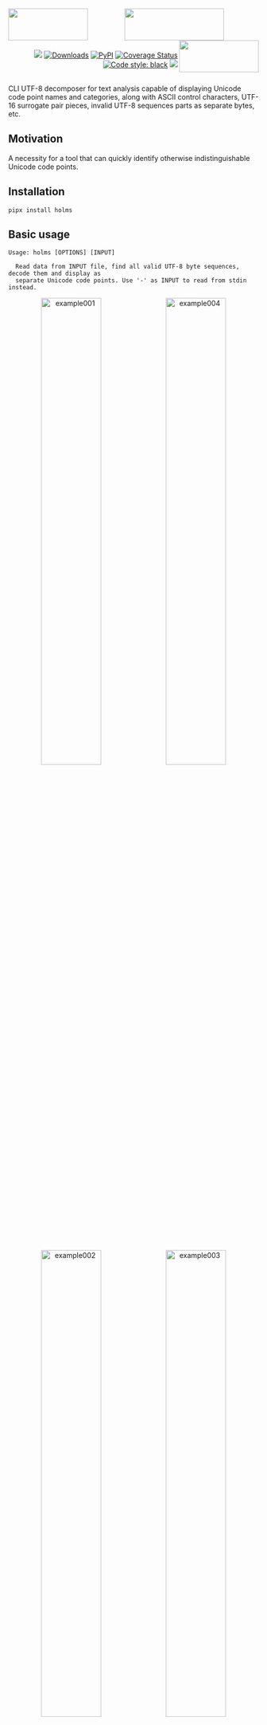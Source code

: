 <h1 align="center">
   <!-- es7s/holms -->
   <a href="##"><img align="left" src="https://github.com/es7s/holms/assets/50381946/3d543be1-4ca3-47a2-b7a6-d33fe861b5d5" width="160" height="64"></a>
   <a href="##"><img src="https://s3.eu-north-1.amazonaws.com/dp2.dl/readme/es7s/holms/label.png" width="200" height="64"></a>
   <a href="##"><img align="right" src="https://github.com/es7s/holms/assets/50381946/3d814d6e-924f-40d6-9848-08ef4a96c41f" width="160" height="64"></a>
</h1>
<div align="right">
 <a href="##"><img src="https://img.shields.io/badge/python-3.10-3776AB?logo=python&logoColor=white&labelColor=333333"></a>
 <a href="https://pepy.tech/project/holms/"><img alt="Downloads" src="https://pepy.tech/badge/holms"></a>
 <a href="https://pypi.org/project/holms/"><img alt="PyPI" src="https://img.shields.io/pypi/v/holms"></a>
 <a href='https://coveralls.io/github/es7s/holms?branch=master'><img src='https://coveralls.io/repos/github/es7s/holms/badge.svg?branch=master' alt='Coverage Status' /></a>
 <a href="https://github.com/psf/black"><img alt="Code style: black" src="https://img.shields.io/badge/code%20style-black-000000.svg"></a>
 <a href="##"><img src="https://wakatime.com/badge/user/8eb9e217-791b-436f-b729-81eb63e84b08/project/018b5923-4968-4029-ae8d-3776792f88d5.svg"></a>
</div>
<br>

CLI UTF-8 decomposer for text analysis capable of displaying Unicode code point
names and categories, along with ASCII control characters, UTF-16 surrogate pair
pieces, invalid UTF-8 sequences parts as separate bytes, etc.


Motivation
---------------------------

A necessity for a tool that can quickly identify otherwise indistinguishable
Unicode code points.


Installation
---------------------------
    pipx install holms


Basic usage
---------------------------

    Usage: holms [OPTIONS] [INPUT]
    
      Read data from INPUT file, find all valid UTF-8 byte sequences, decode them and display as
      separate Unicode code points. Use '-' as INPUT to read from stdin instead.

<div align="center">
  <img alt="example001" width="49%" src="https://github.com/es7s/holms/assets/50381946/f6290d8a-bb79-4105-8843-c383231d5b4e">
  <img alt="example004" width="49%" src="https://github.com/es7s/holms/assets/50381946/881252e6-56a7-4eef-be13-c4cbc1da2889">
  <img alt="example002" width="49%" src="https://github.com/es7s/holms/assets/50381946/6c43353f-64ed-4c78-9aa1-b97724a9aaa5">
  <img alt="example003" width="49%" src="https://github.com/es7s/holms/assets/50381946/a48ad759-59ea-4857-b329-1c1372ab5856">
</div>

<details>
   <summary>Plain text output</summary>

    > holms -S -u -
    1₂³⅘↉⏨
    0  U+  31 ▕ 1 ▏Nd DIGIT ONE                   
    1  U+2082 ▕ ₂ ▏No SUBSCRIPT TWO               
    4  U+  B3 ▕ ³ ▏No SUPERSCRIPT THREE           
    6  U+2158 ▕ ⅘ ▏No VULGAR FRACTION FOUR FIFTHS
    9  U+2189 ▕ ↉ ▏No VULGAR FRACTION ZERO THIRDS
    c  U+23E8 ▕ ⏨ ▏So DECIMAL EXPONENT SYMBOL

    > holms -S -u -
    aаͣāãâȧäåₐᵃａ
    00  U+  61 ▕ a ▏Ll LATIN SMALL LETTER A                 
    01  U+ 430 ▕ а ▏Ll CYRILLIC SMALL LETTER A              
    03  U+ 363 ▕  ͣ ▏Mn COMBINING LATIN SMALL LETTER A       
    05  U+ 101 ▕ ā ▏Ll LATIN SMALL LETTER A WITH MACRON     
    07  U+  E3 ▕ ã ▏Ll LATIN SMALL LETTER A WITH TILDE      
    09  U+  E2 ▕ â ▏Ll LATIN SMALL LETTER A WITH CIRCUMFLEX
    0b  U+ 227 ▕ ȧ ▏Ll LATIN SMALL LETTER A WITH DOT ABOVE  
    0d  U+  E4 ▕ ä ▏Ll LATIN SMALL LETTER A WITH DIAERESIS  
    0f  U+  E5 ▕ å ▏Ll LATIN SMALL LETTER A WITH RING ABOVE
    11  U+2090 ▕ ₐ ▏Lm LATIN SUBSCRIPT SMALL LETTER A       
    14  U+1D43 ▕ ᵃ ▏Lm MODIFIER LETTER SMALL A              
    17  U+FF41 ▕ａ ▏Ll FULLWIDTH LATIN SMALL LETTER A

    > holms -S -u -
    🌯👄🤡🎈🐳🐍
    00  U+1F32F ▕🌯 ▏So BURRITO          
    04  U+1F444 ▕👄 ▏So MOUTH            
    08  U+1F921 ▕🤡 ▏So CLOWN FACE       
    0c  U+1F388 ▕🎈 ▏So BALLOON          
    10  U+1F433 ▕🐳 ▏So SPOUTING WHALE   
    14  U+1F40D ▕🐍 ▏So SNAKE

    > holms -S -u -
    %‰∞8᪲?¿‽⚠⚠️
    00  U+  25 ▕ % ▏Po PERCENT SIGN           
    01  U+2030 ▕ ‰ ▏Po PER MILLE SIGN         
    04  U+221E ▕ ∞ ▏Sm INFINITY               
    07  U+  38 ▕ 8 ▏Nd DIGIT EIGHT            
    08  U+1AB2 ▕  ᪲ ▏Mn COMBINING INFINITY     
    0b  U+  3F ▕ ? ▏Po QUESTION MARK          
    0c  U+  BF ▕ ¿ ▏Po INVERTED QUESTION MARK
    0e  U+203D ▕ ‽ ▏Po INTERROBANG            
    11  U+26A0 ▕ ⚠ ▏So WARNING SIGN           
    14  U+26A0 ▕ ⚠ ▏So WARNING SIGN           
    17  U+FE0F ▕  ️ ▏Mn VARIATION SELECTOR-16

</details> 


Buffering
---------------------------------

The application works in two modes: **buffered** (the default if INPUT is a
file) and **unbuffered** (default when reading from stdin). Options `-b`/`-u`
explicitly override output mode regardless of the default setting.

In **buffered** mode the result begins to appear only after EOF is encountered
(i.e., the WHOLE file has been read to the buffer). This is suitable for short
and predictable inputs and produces the most compact output with fixed column
sizes. 

The **unbuffered** mode comes in handy when input is an endless piped stream:
the results will be displayed in real time, as soon as the type of each byte
sequence is determined, but the output column widths are not fixed and can vary
as the process goes further.

> Despite the name, the app actually uses tiny (4 bytes) input buffer, but it's
> the only way to handle UTF-8 stream and distinguish valid sequences from broken
> ones; in truly unbuffered mode the output would consist of ASCII-7 characters
> (`0x00`-`0x7F`) and unrecognized binary data (`0x80`-`0xFF`) only, which is not
> something the application was made for.


Configuration / Advanced usage
----------------------------------

    Options:
      -b, --buffered / -u, --unbuffered
                                      Explicitly set to wait for EOF before processing the output
                                      (buffered), or to stream the results in parallel with reading, as
                                      soon as possible (unbuffered). See BUFFERING section above for the
                                      details.
      -m, --merge                     Replace all sequences of repeating characters with one of each,
                                      together with initial length of the sequence.
      -g, --group                     Group the input by code points (=count unique), sort descending
                                      and display counts instead of normal output. Implies '--merge' and
                                      forces buffered mode. Specifying the option twice ('-gg') results
                                      in grouping by code point category instead, while doing it thrice
                                      ('-ggg') makes the app group the input by super categories.
      -f, --format                    Comma-separated list of columns to show (order is preserved). Run
                                      'holms --legend' to see the details.
      -F, --full                      Display ALL columns.
      -S, --static                    Do not shrink columns by collapsing the prefix when possible.
      -c, --color / -C, --no-color    Explicitly turn colored results on or off; if not specified, will
                                      be selected automatically depending on the type and capabilities
                                      of receiving device (e.g. colors will be enabled for a terminal
                                      emulator and disabled for piped/redirected output).
      --decimal                       Use decimal byte offsets instead of hexadecimal.
      -L, --legend                    Show detailed info on an output format and code point category
                                      chromacoding, and exit.
      -V, --version                   Show the version and exit.
      -?, --help                      Show this message and exit. 


Examples
--------------------------

### Output column selection

Option `-f`/`--filter` can be used to specify what columns to display. As an
alternative, there is an `-F`/`--full` option that enables displaying of all 
currently available columns.

<details>
  <summary><b>Column availability depending on operating mode</b></summary>

  <div align="center">
    <img alt="example010" src="https://github.com/es7s/holms/assets/50381946/d7dbb1c2-e556-49fa-a40b-570a1fd10c13">
  </div>
</details>

Also `-m`/`--merge` option is demonstrated, which tells the app to collapse
repetitive characters into one line of the output while counting them:

<div align="center">
  <img alt="example005" src="https://github.com/es7s/holms/assets/50381946/fd2df149-8fe9-4b58-9f61-c6512edfc083">
</div>

<details>
   <summary>Plain text output</summary>

    > holms -m -S phpstan.txt
     
    000  U+2B ▕ + ▏    Sm PLUS SIGN               
    001+ U+2D ▕ - ▏27× Pd HYPHEN-MINUS            
    01c  U+2B ▕ + ▏    Sm PLUS SIGN               
    01d  U+20 ▕ ␣ ▏    Zs SPACE                   
    01e  U+2B ▕ + ▏    Sm PLUS SIGN               
    01f+ U+2D ▕ - ▏27× Pd HYPHEN-MINUS            
    03a  U+2B ▕ + ▏    Sm PLUS SIGN               
    03b  U+ A ▕ ↵ ▏    Cc ASCII C0 [LF] LINE FEED 
    03c  U+7C ▕ | ▏    Sm VERTICAL LINE           
    03d+ U+20 ▕ ␣ ▏27× Zs SPACE                   
    ...

</details>

### Reading from pipeline

There is an official Unicode Consortium data file included in the repository for
test purposes, named [confusables.txt](tests/data/confusables.txt). In the next
example we extract line **#3620** using `sed`, delete all TAB (`0x08`) characters
and feed the result to the application. The result demonstrates various Unicode
dot/bullet code points:

<div align="center">
    <img alt="example006" src="https://github.com/es7s/holms/assets/50381946/ec2569bf-eadf-4d5f-b1c5-a0d2f3cb0452">
</div>

<details>
   <summary>Plain text output</summary>

    > sed confusables.txt -Ee 'sg' -e '3620!d' |
        holms -S -
    00  U+   B7 ▕ · ▏Po MIDDLE DOT                          
    02  U+ 1427 ▕ ᐧ ▏Lo CANADIAN SYLLABICS FINAL MIDDLE DOT
    05  U+  387 ▕ · ▏Po GREEK ANO TELEIA                    
    07  U+ 2022 ▕ • ▏Po BULLET                              
    0a  U+ 2027 ▕ ‧ ▏Po HYPHENATION POINT                   
    0d  U+ 2219 ▕ ∙ ▏Sm BULLET OPERATOR                     
    10  U+ 22C5 ▕ ⋅ ▏Sm DOT OPERATOR                        
    13  U+ 30FB ▕・ ▏Po KATAKANA MIDDLE DOT                 
    16  U+10101 ▕ 𐄁 ▏Po AEGEAN WORD SEPARATOR DOT           
    1a  U+ FF65 ▕ ･ ▏Po HALFWIDTH KATAKANA MIDDLE DOT       
    1d  U+    A ▕ ↵ ▏Cc ASCII C0 [LF] LINE FEED

</details>

### Code points / categories statistics

`-g`/`--group` option can be used to count unique code points, and to compute
the occurrence rate of each one:

<div align="center">
  <img alt="example008" src="https://github.com/es7s/holms/assets/50381946/6f88bffd-92df-4832-80e1-cd58fa68ce1c">
</div>

<details>
   <summary>Plain text output</summary>

    > holms -g -S ./tests/data/confusables.txt
       
    U+   20 ▕ ␣ ▏   13% ▍   62732× Zs SPACE                                                                               
    U+    9 ▕ ⇥ ▏  7.3% ▏   36745× Cc ASCII C0 [HT] HORIZONTAL TABULATION                                                 
    U+   41 ▕ A ▏  6.1% ▏   30555× Lu LATIN CAPITAL LETTER A                                                              
    U+   49 ▕ I ▏  5.2% ▏   26063× Lu LATIN CAPITAL LETTER I                                                              
    U+   45 ▕ E ▏  5.0% ▏   24992× Lu LATIN CAPITAL LETTER E                                                              
    U+   54 ▕ T ▏  3.7%     18776× Lu LATIN CAPITAL LETTER T                                                              
    U+   4C ▕ L ▏  3.7%     18763× Lu LATIN CAPITAL LETTER L                                                              
    U+ 200E ▕   ▏  3.7%     18494× Cf LEFT-TO-RIGHT MARK                                                                  
    U+    A ▕ ↵ ▏  2.9%     14609× Cc ASCII C0 [LF] LINE FEED                                                             
    U+   43 ▕ C ▏  2.9%     14450× Lu LATIN CAPITAL LETTER C                                                              
    ...

</details>

When used twice (`-gg`) or thrice (`-ggg`), the application groups the input by
code point category or code point super category, respectively, which can be used
e.g. for frequency domain analysis:

<div align="center">
  <img alt="example011" src="https://github.com/es7s/holms/assets/50381946/879b78a8-5b57-44f9-b185-4f7680166fbc">
  <img alt="example012" src="https://github.com/es7s/holms/assets/50381946/353997ba-8420-497b-a282-566ee8151964">
</div>

<details>
   <summary>Plain text output</summary>

    > holms -gg -S ./tests/data/confusables.txt
     
      53% █████▎     266233× Lu Uppercase_Letter      
      13% █▎          62748× Zs Space_Separator       
      10% █           51356× Cc Control               
     8.5% ▊           42511× Nd Decimal_Number        
     3.7% ▎           18497× Cf Format                
     3.0% ▎           14832× Lo Other_Letter          
     2.0% ▏            9778× Sm Math_Symbol           
     1.8% ▏            9261× Pe Close_Punctuation     
     1.8% ▏            9259× Ps Open_Punctuation      
     1.5% ▏            7525× Po Other_Punctuation     
    ...

    > holms -ggg -S ./tests/data/confusables.txt
     
      57% █████▋     284074× L Letter      
      14% █▍          69853× C Other       
      13% █▎          62750× Z Separator   
     8.5% ▊           42796× N Number      
     5.9% ▌           29571× P Punctuation 
     2.2% ▏           11072× S Symbol      
     0.2%               965× M Mark        

</details>

### In-place type highlighting

When `--format` is specified exactly as a single `char` column: `--format=char`,
the application omits all the columns and prints the original file contents,
while highligting each character with a color that indicates its' Unicode
category. Note that ASCII control codes, as well as Unicode ones, are kept
untouched and invisible.

<div align="center">
  <img alt="example007" src="https://github.com/es7s/holms/assets/50381946/87979506-2925-40fc-97aa-b7c7b97cf02d">
</div>

<details>
   <summary>Plain text output</summary>

    > sed chars.txt -nEe 150,159p |
      holms --format=char -S -
    ‰ ‱ ′ ″ ‴ ‵ ‶ ‷ ‸ ‹ › ※ ‼ ‽ ‾ ‿
    ⁀ ⁁ ⁂ ⁃ ⁄ ⁅ ⁆ ⁇ ⁈ ⁉ ⁊ ⁋ ⁌ ⁍ ⁎ ⁏
    ⁐ ⁑ ⁒ ⁓ ⁔ ⁕ ⁖ ⁗ ⁘ ⁙ ⁚ ⁛ ⁜ ⁝ ⁞
    ⁰ ⁱ   ⁴ ⁵ ⁶ ⁷ ⁸ ⁹ ⁺ ⁻ ⁼ ⁽ ⁾ ⁿ
    ₀ ₁ ₂ ₃ ₄ ₅ ₆ ₇ ₈ ₉ ₊ ₋ ₌ ₍ ₎
    ₐ ₑ ₒ ₓ ₔ ₕ ₖ ₗ ₘ ₙ ₚ ₛ ₜ
          ₣ ₤         ₩ ₪ ₫ €
      ₱ ₲ ₳   ₵       ₹ ₺     ₽   ₿
      ⃐   ⃑   ⃒   ⃓   ⃔   ⃕   ⃖   ⃗   ⃘   ⃙   ⃚   ⃛   ⃜  ⃝   ⃞   ⃟
      ⃠   ⃡  ⃢   ⃣   ⃤   ⃥   ⃦   ⃧    ⃨   ⃩   ⃪   ⃫   ⃬   ⃭   ⃮   ⃯

</details>

### ASCII C0 / C1 details

While developing the application I encountered strange (as it seemed to be at
the beginning) behaviour of Python interpreter, which encoded C1 control bytes
as two bytes of UTF-8, while C0 control bytes were displayed as sole bytes, like
it would have been encoded in a plain ASCII. Then there was a bit of researching
done.

According to [ISO/IEC 6429 (ECMA-48)](https://www.iso.org/standard/12782.html),
there are two types of ASCII control codes (to be precise, much more, but for
our purposes it's mostly irrelevant) — C0 and C1. The first one includes ASCII
code points `0x00`-`0x1F` and `0x7F` (some authors also include a regular space
character `0x20` in this list), and the characteristic property of this type is
that all C0 code points are encoded in UTF-8 **exactly the same** as they do in
7-bit US-ASCII ([ISO/IEC 646](https://www.iso.org/standard/4777.html)). This
helps to disambiguate exactly what type of encoding is used even for broken byte
sequences, considering the task is to tell if a byte represents sole code point
or is actually a part of multibyte UTF-8 sequence.

However, C1 control codes are represented by `0x80`-`0x9F` bytes, which also are
valid bytes for multibyte UTF-8 sequences. In order to distinguish the first
type from the second UTF-8 encodes them as two-byte sequences instead (`0x80` →
`0xC280`, etc.); also this applies not only to control codes, but to all other
[ISO/IEC 8859](https://www.iso.org/standard/28245.html) code points starting 
from `0x80`. 

With this in mind, let's see how the application reflects these differences.
First command produces several 8-bit ASCII C1 control codes, which are
classified as raw binary/non-UTF-8 data, while the second command's output
consists of the very same code points but being encoded in UTF-8 (thanks to
Python's full transparent Unicode support, we don't even need to bother much
about the encodings and such):

<div align="center">
  <img alt="example013" src="https://github.com/es7s/holms/assets/50381946/2f32f0bf-c986-4607-bbad-10cae95ed30b">
</div>

<details>
   <summary>Plain text output</summary>

    > printf '\x80\x90\x9f' |
    holms --format=raw,number,char,type,name -S -
    0x       80      --  ▕ ▯ ▏-- NON UTF-8 BYTE 0x80
    0x       90      --  ▕ ▯ ▏-- NON UTF-8 BYTE 0x90
    0x       9f      --  ▕ ▯ ▏-- NON UTF-8 BYTE 0x9F
    > python -c 'print("\x80\x90\x9f", end="")' |
        holms --format=raw,number,char,type,name -S -
    0x    c2 80 U+    80 ▕ ▯ ▏Cc ASCII C1 [PC] PADDING CHARACTER
    0x    c2 90 U+    90 ▕ ▯ ▏Cc ASCII C1 [DCS] DEVICE CONTROL STRING
    0x    c2 9f U+    9F ▕ ▯ ▏Cc ASCII C1 [APC] APPLICATION PROGRAM COMMAND

</details>

Legend
------------------

The image below illustrates the color scheme developed for the app specifically,
to simplify distinguishing code points of one category from others.

<div align="center">
  <img alt="example009" src="https://github.com/es7s/holms/assets/50381946/3b3a257f-4066-44fa-859f-f4bbf805c205">
</div>

Most frequently encountering control codes also have a unique character
replacements, which allows to recognize them without reading the label or
memorizing code point identifiers:

<div align="center">
  <img alt="example009" src="https://github.com/es7s/holms/assets/50381946/ebb05d89-917c-40f4-8315-8bf513e99cf4">
</div>

Changelog
------------------

[CHANGES.rst](CHANGES.rst)
